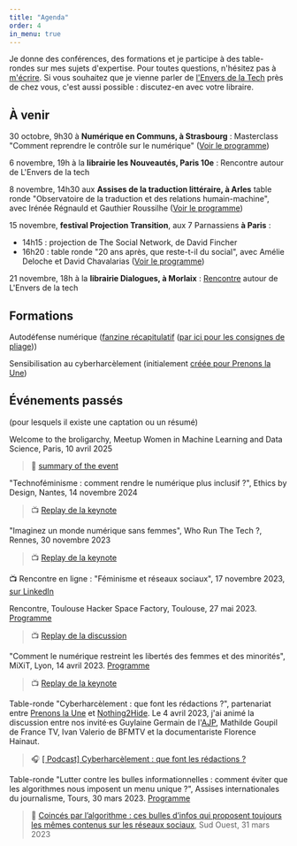 ```yaml
---
title: "Agenda"
order: 4
in_menu: true
---
```

Je donne des conférences, des formations et je participe à des table-rondes sur mes sujets d'expertise. Pour toutes questions, n'hésitez pas à [m'écrire](https://mathildesaliou.com/contact.html). Si vous souhaitez que je vienne parler de [l'Envers de la Tech](https://editionslesperegrines.fr/fr/books/lenvers-de-la-tech) près de chez vous, c'est aussi possible : discutez-en avec votre libraire.


## À venir

30 octobre, 9h30 à **Numérique en Communs, à Strasbourg** : Masterclass "Comment reprendre le contrôle sur le numérique" ([Voir le programme](https://numerique-en-communs.fr/))

6 novembre, 19h à la **librairie les Nouveautés, Paris 10e** : Rencontre autour de L'Envers de la tech

8 novembre, 14h30 aux **Assises de la traduction littéraire, à Arles** table ronde "Observatoire de la traduction et des relations humain-machine", avec Irénée Régnauld et Gauthier Roussilhe ([Voir le programme](https://www.atlas-citl.org/assises-2025/))

15 novembre, **festival Projection Transition**, aux 7 Parnassiens **à Paris** :
- 14h15 : projection de The Social Network, de David Fincher
- 16h20 : table ronde "20 ans après, que reste-t-il du social", avec Amélie Deloche et David Chavalarias ([Voir le programme](https://projectiontransition.fr/paris/))

21 novembre, 18h à la **librairie Dialogues, à Morlaix** : [Rencontre](https://www.dialoguesmorlaix.com/rencontres/42340/) autour de L'Envers de la tech

## Formations

Autodéfense numérique ([fanzine récapitulatif](https://drive.google.com/file/d/1bRpE9bU_jo8q4btFEBLg7dqT-R8_IAt4/view?usp=sharing) ([par ici pour les consignes de pliage](https://www.lumen.dignelesbains.fr/wp-content/uploads/sites/4/2020/05/tutoriel-fanzine.pdf)))

Sensibilisation au cyberharcèlement (initialement [créée pour Prenons la Une](https://prenonslaune.fr/2020/11/cyberharcelement-journaliste/))

## Événements passés
(pour lesquels il existe une captation ou un résumé)

Welcome to the broligarchy, Meetup Women in Machine Learning and Data Science, Paris, 10 avril 2025 
>  📰 [summary of the event](https://wimlds-paris.medium.com/53-women-in-machine-learning-and-data-science-online-convex-reinforcement-learning-ai-4cb4db5f8d7f)

"Technoféminisme : comment rendre le numérique plus inclusif ?", Ethics by Design, Nantes, 14 novembre 2024
> 📺 [Replay de la keynote](https://peertube.designersethiques.org/w/9bc2ad1f-6ec7-45d7-bc01-5c5175ffe107)

"Imaginez un monde numérique sans femmes", Who Run The Tech ?, Rennes, 30 novembre 2023
> 📺 [Replay de la keynote](https://www.youtube.com/watch?v=YCMqfBk4amU&list=PL4MHvaRnrWwEVqeo6Jeqt9_iLeP5thCWe&index=1)

📺 Rencontre en ligne : "Féminisme et réseaux sociaux", 17 novembre 2023, [sur LinkedIn](https://www.linkedin.com/events/liveif-minismeetr-seauxsociaux7111342439524618240/comments/)

Rencontre, Toulouse Hacker Space Factory, Toulouse, 27 mai 2023. [Programme](https://www.thsf.net/)
> 📺 [Replay de la discussion](https://video.audiovisuel-participatif.org/w/2GN92kMcfP47j1YymjADPy)

"Comment le numérique restreint les libertés des femmes et des minorités", MiXiT, Lyon, 14 avril 2023. [Programme](https://mixitconf.org/2023)
> 📺 [Replay de la keynote](https://mixitconf.org/2023/comment-le-numerique-limite-les-libertes-des-femmes-et-des-minorites)

Table-ronde "Cyberharcèlement : que font les rédactions ?", partenariat entre [Prenons la Une](https://prenonslaune.fr/) et [Nothing2Hide](https://nothing2hide.org/fr/).
Le 4 avril 2023, j'ai animé la discussion entre nos invité·es Guylaine Germain de l'[AJP](https://www.ajp.be/), Mathilde Goupil de France TV, Ivan Valerio de BFMTV et la documentariste Florence Hainaut.
> 🎧 [[ Podcast] Cyberharcèlement : que font les rédactions ?](https://prenonslaune.fr/2023/04/podcast-cyberharcelement-que-font-les-redactions/)

Table-ronde "Lutter contre les bulles informationnelles : comment éviter que les algorithmes nous imposent un menu unique ?", Assises internationales du journalisme, Tours, 30 mars 2023. [Programme](https://journalisme.com/tours/programmation-assises-de-tours/)
> 📰 [Coincés par l’algorithme : ces bulles d’infos qui proposent toujours les mêmes contenus sur les réseaux sociaux](https://www.sudouest.fr/economie/reseaux-sociaux/coinces-par-l-algorithme-bulles-d-infos-qui-proposent-toujours-les-memes-contenus-sur-les-reseaux-sociaux-14636537.php), Sud Ouest, 31 mars 2023 